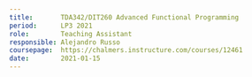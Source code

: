 ```yaml
---
title:       TDA342/DIT260 Advanced Functional Programming
period:      LP3 2021
role:        Teaching Assistant
responsible: Alejandro Russo
coursepage:  https://chalmers.instructure.com/courses/12461
date:        2021-01-15
---
```


